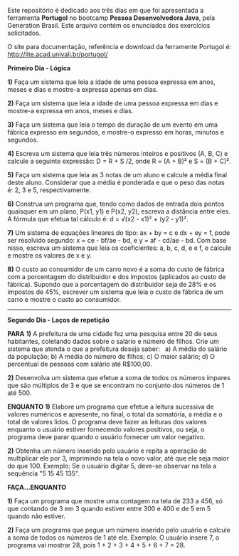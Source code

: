 Este repositório é dedicado aos três dias em que foi apresentada a ferramenta **Portugol** no bootcamp **Pessoa Desenvolvedora Java**, pela Generation Brasil. Este arquivo contém os enunciados dos exercícios solicitados. 

O site para documentação, referência e download da ferramente Portugol é: http://lite.acad.univali.br/portugol/

**Primeiro Dia - Lógica**

**1)** Faça um sistema que leia a idade de uma pessoa expressa em anos, meses e dias e mostre-a expressa apenas em dias.

**2)** Faça um sistema que leia a idade de uma pessoa expressa em dias e mostre-a expressa em anos, meses e dias.

**3)** Faça um sistema que leia o tempo de duração de um evento em uma fábrica expresso em segundos, e mostre-o expresso em horas, minutos e segundos.

**4)** Escreva um sistema que leia três números inteiros e positivos (A, B, C) e calcule a seguinte expressão: D = R + S /2, onde R = (A + B)² e S = (B + C)².

**5)** Faça um sistema que leia as 3 notas de um aluno e calcule a média final deste aluno. Considerar que a média é ponderada e que o peso das notas é: 2, 3 e 5, respectivamente.

**6)** Construa um programa que, tendo como dados de entrada dois pontos quaisquer em um plano, P(x1, y1) e P(x2, y2), escreva a distância entre eles. A fórmula que efetua tal cálculo é: d = √(x2 - x1)² + (y2 - y1)².

**7)** Um sistema de equações lineares do tipo: ax + by = c e dx + ey = f, pode ser resolvido segundo: x = ce - bf/ae - bd, e y = af - cd/ae - bd. Com base nisso, escreva um sistema que leia os coeficientes: a, b, c, d, e e f, e calcule e mostre os
valores de x e y.

**8)** O custo ao consumidor de um carro novo é a soma do custo de fábrica com a porcentagem do distribuidor e dos impostos (aplicados ao custo de fábrica). Supondo que a porcentagem do distribuidor seja de 28% e os impostos de 45%, escrever um sistema que leia o custo de fábrica de um carro e mostre o custo ao consumidor.

------------------------------------------------------------------------------

**Segundo Dia - Laços de repetição**

**PARA**
**1)** A prefeitura de uma cidade fez uma pesquisa entre 20 de seus habitantes, coletando dados sobre o salário e número de filhos. Crie um sistema que atenda o que a prefeitura deseja saber:  
a) A média do salário da população;
b) A média do número de filhos;
c) O maior salário;
d) O percentual de pessoas com salário até R$100,00.

**2)** Desenvolva um sistema que efetue a soma de todos os números ímpares que são múltiplos de 3 e que se encontram no conjunto dos números de 1 até 500.

**ENQUANTO**
**1)** Elabore um programa que efetue a leitura sucessiva de valores numéricos e apresente, no final, o total da somatória, a média e o total de valores lidos. O programa deve fazer as leituras dos valores enquanto o usuário estiver fornecendo valores
positivos, ou seja, o programa deve parar quando o usuário fornecer um valor negativo.

**2)** Obtenha um número inserido pelo usuário e repita a operação de multiplicar ele por 3, imprimindo na tela o novo valor, até que ele seja maior do que 100. Exemplo: Se o usuário digitar 5, deve-se observar na tela a sequência "5 15 45 135".

**FAÇA...ENQUANTO**

**1)** Faça um programa que mostre uma contagem na tela de 233 a 456, só que contando de 3 em 3 quando estiver entre 300 e 400 e de 5 em 5 quando não estiver.

**2)** Faça um programa que pegue um número inserido pelo usuário e calcule a soma de todos os números de 1 até ele. Exemplo: O usuário insere 7, o programa vai mostrar 28, pois 1 + 2 + 3 + 4 + 5 + 6 + 7 = 28.
